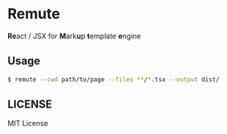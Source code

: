 # Remute
**Re**act / JSX for **M**ark**u**p **t**emplate **e**ngine

## Usage
```sh
$ remute --cwd path/to/page --files **/*.tsx --output dist/
```

## LICENSE
MIT License